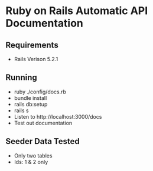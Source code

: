 # Ruby on Rails Automatic API Documentation

## Requirements
- Rails Verison 5.2.1

## Running
- ruby ./config/docs.rb
- bundle install
- rails db:setup
- rails s
- Listen to http://localhost:3000/docs
- Test out documentation

## Seeder Data Tested
- Only two tables
- Ids: 1 & 2 only